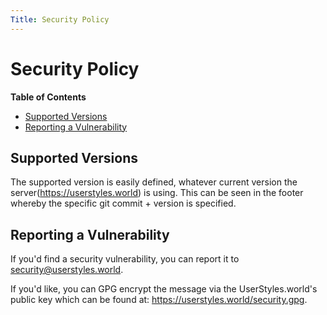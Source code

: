 ```yaml
---
Title: Security Policy
---
```


# Security Policy

<!-- markdown-toc start - Don't edit this section. -->
**Table of Contents**

- [Supported Versions](#supported-versions)
- [Reporting a Vulnerability](#reporting-a-vulnerability)

<!-- markdown-toc end -->


## Supported Versions

The supported version is easily defined, whatever current version the server(https://userstyles.world) is using.
This can be seen in the footer whereby the specific git commit + version is specified.


## Reporting a Vulnerability

If you'd find a security vulnerability, you can report it to [security@userstyles.world](mailto:security@userstyles.world).  

If you'd like, you can GPG encrypt the message via the UserStyles.world's public key which can be found at: https://userstyles.world/security.gpg.
